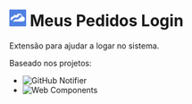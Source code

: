 # <img src="extension/icon-128.png" width="30"> Meus Pedidos Login

Extensão para ajudar a logar no sistema.

Baseado nos projetos:

- ![GitHub Notifier](https://github.com/sindresorhus/github-notifier-chrome)
- ![Web Components](https://github.com/webcomponents/chrome-webcomponents-extension)
